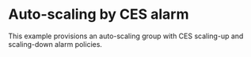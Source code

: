 # Auto-scaling by CES alarm

This example provisions an auto-scaling group with CES scaling-up and scaling-down alarm policies.
